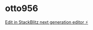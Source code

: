 # otto956

[Edit in StackBlitz next generation editor ⚡️](https://stackblitz.com/~/github.com/montree1688/otto956)